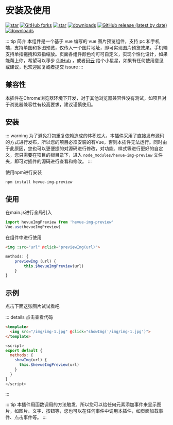 # 安装及使用

<a href='https://github.com/heyongsheng/hevue-img-preview'><img src='https://img.shields.io/github/stars/heyongsheng?style=social' alt='star'></img></a>
<a href='https://github.com/heyongsheng/hevue-img-preview'><img alt="GitHub forks" src="https://img.shields.io/github/forks/heyongsheng/hevue-img-preview?style=social"></img></a> 
<a href='https://gitee.com/ihope_top/hevue-img-preview/stargazers'><img src='https://gitee.com/ihope_top/hevue-img-preview/badge/star.svg?theme=dark' alt='star'></img></a> 
<a href='https://www.npmjs.com/package/hevue-img-preview'><img src='https://img.shields.io/npm/dm/hevue-img-preview.svg' alt='downloads'></img></a>
<a href='https://gitee.com/ihope_top/hevue-img-preview/stargazers'><img alt="GitHub release (latest by date)" src="https://img.shields.io/github/v/release/heyongsheng/hevue-img-preview"></a>
<a href='https://www.npmjs.com/package/hevue-img-preview'><img src='https://img.shields.io/badge/License-MIT-green' alt='downloads'></img></a>


::: tip 简介
本组件是一个基于 vue 编写的 vue 图片预览组件，支持 pc 和手机端，支持单图和多图预览，仅传入一个图片地址，即可实现图片预览效果。手机端支持单指拖拽和双指缩放。页面各组件颜色均可可自定义，实现个性化设计，如果能帮上你，希望可以移步 [GitHub](https://github.com/heyongsheng/hevue-img-preview) ，或者[码云](https://gitee.com/ihope_top/hevue-img-preview) 给个小星星，如果有任何使用意见或建议，也欢迎回复或者提交 issure
:::

## 兼容性

本插件在Chrome浏览器环境下开发，对于其他浏览器兼容性没有测试，如项目对于浏览器兼容性有较高要求，建议谨慎使用。

## 安装

::: warning
为了避免打包重复依赖造成的体积过大，本插件采用了直接发布源码的方式进行发布，所以您的项目必须安装的有Vue，否则本插件无法运行。同时由于此原因，您也可以更便捷的对源码进行修改，对功能、样式等进行更好的自定义，您只需要在项目的根目录下，进入 `node_modules/hevue-img-preview` 文件夹，即可对插件的源码进行查看和修改。
:::

使用npm进行安装
``` bash
npm install hevue-img-preview
```

## 使用

在main.js进行全局引入
```javascript
import hevueImgPreview from 'hevue-img-preview'
Vue.use(hevueImgPreview)
```

在组件中进行使用
```html
<img :src="url" @click="previewImg(url)">
```
```javascript
methods: {
	previewImg (url) {
		this.$hevueImgPreview(url)
	}
}
```
## 示例
点击下面这张图片试试看吧

<template>
  <img src="/img/img-1.jpg" @click="showImg('/img/img-1.jpg')">
</template>

::: details 点击查看代码
```html
<template>
  <img src="/img/img-1.jpg" @click="showImg('/img/img-1.jpg')">
</template>
```
```javascript {5}
<script>
export default {
  methods: {
    showImg(url) {
      this.$hevueImgPreview(url)
    }
  }
}
</script>
```
:::

::: tip
本插件用函数调用的方法触发，所以您可以给任何元素添加事件来显示图片，如图片、文字、按钮等，您也可以在任何事件中调用本插件，如页面加载事件、点击事件等。
:::

<script type="text/javascript" src="https://s9.cnzz.com/z_stat.php?id=1279872356&web_id=1279872356"></script>
<script>
export default {
  methods: {
    showImg(url) {
      this.$hevueImgPreview(url)
    }
  }
}
</script>


